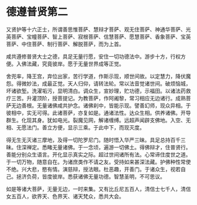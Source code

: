 # 德遵普贤第二
又贤护等十六正士，所谓善思惟菩萨、慧辩才菩萨、观无住菩萨、神通华菩萨、光英菩萨、宝幢菩萨、智上菩萨、寂根菩萨、信慧菩萨、愿慧菩萨、香象菩萨、宝英菩萨、中住菩萨、制行菩萨、解脱菩萨，而为上首。

咸共遵修普贤大士之德，具足无量行愿，安住一切功德法中。游步十方，行权方便。入佛法藏，究竟彼岸。愿于无量世界成等正觉。

舍兜率，降王宫，弃位出家，苦行学道，作斯示现，顺世间故。以定慧力，降伏魔怨。得微妙法，成最正觉。天人归仰，请转法轮。常以法音觉诸世间。破烦恼城，坏诸欲堑。洗濯垢污，显明清白。调众生，宣妙理，贮功德，示福田。以诸法药救疗三苦。升灌顶阶，授菩提记。为教菩萨，作阿阇黎，常习相应无边诸行。成熟菩萨无边善根。无量诸佛咸共护念。诸佛刹中，皆能示现。譬善幻师，现众异相。于彼相中，实无可得。此诸菩萨，亦复如是。通诸法性。达众生相。供养诸佛。开导群生。化现其身。犹如电光。裂魔见网，解诸缠缚。远超声闻辟支佛地。入空、无相、无愿法门。善立方便，显示三乘。于此中下，而现灭度。

得无生无灭诸三摩地，及得一切陀罗尼门。随时悟入华严三昧。具足总持百千三昧。住深禅定。悉睹无量诸佛。于一念顷，遍游一切佛土。得佛辩才，住普贤行。善能分别众生语言。开化显示真实之际。超过世间诸所有法。心常谛住度世之道。于一切万物，随意自在。为诸庶类作不请之友。受持如来甚深法藏。护佛种性常使不绝。兴大悲，愍有情。演慈辩，授法眼。杜恶趣，开善门。于诸众生，视若自己。拯济负荷，皆度彼岸。悉获诸佛无量功德。智慧圣明，不可思议。


如是等诸大菩萨，无量无边，一时来集。又有比丘尼五百人，清信士七千人，清信女五百人，欲界天、色界天、诸天梵众，悉共大会。
